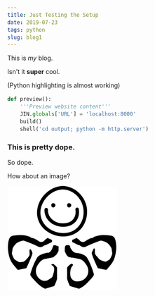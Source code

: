 ```yaml
---
title: Just Testing the Setup
date: 2019-07-23
tags: python
slug: blog1
---
```


This is *my* blog.

Isn't it **super** cool.

(Python highlighting is almost working)

```python
def preview():
    '''Preview website content'''
    JIN.globals['URL'] = 'localhost:8000'
    build()
    shell('cd output; python -m http.server')
```

### This is pretty dope.

So dope.

How about an image?

![](images/hydra.png)
